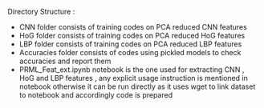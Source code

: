 Directory Structure : 
- CNN folder consists of training codes on PCA reduced CNN features
- HoG folder consists of training codes on PCA reduced HoG features
- LBP folder consists of training codes on PCA reduced LBP features
- Accuracies folder consists of codes using pickled models to check accuracies and report them
- PRML_Feat_ext.ipynb notebook is the one used for extracting CNN , HoG and LBP features , any explicit usage instruction is mentioned in notebook otherwise it can be run directly as it uses wget to link dataset to notebook and accordingly code is prepared
